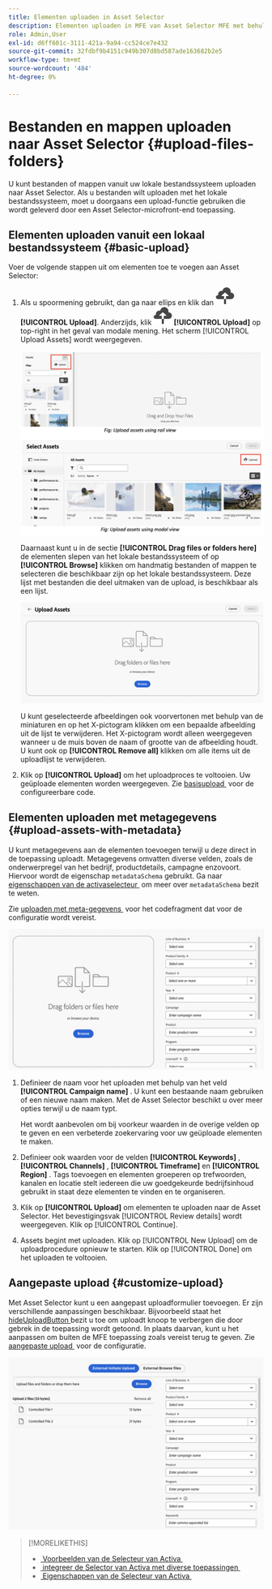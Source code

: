 ```yaml
---
title: Elementen uploaden in Asset Selector
description: Elementen uploaden in MFE van Asset Selector MFE met behulp van uploadfunctie
role: Admin,User
exl-id: d6ff601c-3111-421a-9a94-cc524ce7e432
source-git-commit: 32fdbf9b4151c949b307d8bd587ade163682b2e5
workflow-type: tm+mt
source-wordcount: '484'
ht-degree: 0%

---
```


# Bestanden en mappen uploaden naar Asset Selector {#upload-files-folders}

U kunt bestanden of mappen vanuit uw lokale bestandssysteem uploaden naar Asset Selector. Als u bestanden wilt uploaden met het lokale bestandssysteem, moet u doorgaans een upload-functie gebruiken die wordt geleverd door een Asset Selector-microfront-end toepassing.

## Elementen uploaden vanuit een lokaal bestandssysteem {#basic-upload}

Voer de volgende stappen uit om elementen toe te voegen aan Asset Selector:

1. Als u spoormening gebruikt, dan ga naar ellips en klik dan ![&#x200B; uploadpictogram &#x200B;](assets/upload-icon.svg) **[!UICONTROL Upload]**. Anderzijds, klik ![&#x200B; uploadt pictogram &#x200B;](assets/upload-icon.svg) **[!UICONTROL Upload]** op top-right in het geval van modale mening. Het scherm [!UICONTROL Upload Assets] wordt weergegeven.

   ![&#x200B; upload activa aan de Selecteur van Activa &#x200B;](assets/upload-assets.png)

   Daarnaast kunt u in de sectie **[!UICONTROL Drag files or folders here]** de elementen slepen van het lokale bestandssysteem of op **[!UICONTROL Browse]** klikken om handmatig bestanden of mappen te selecteren die beschikbaar zijn op het lokale bestandssysteem. Deze lijst met bestanden die deel uitmaken van de upload, is beschikbaar als een lijst.

   ![&#x200B; Basis uploadt activa aan de Selecteur van Activa &#x200B;](assets/basic-upload.png)

   U kunt geselecteerde afbeeldingen ook voorvertonen met behulp van de miniaturen en op het X-pictogram klikken om een bepaalde afbeelding uit de lijst te verwijderen. Het X-pictogram wordt alleen weergegeven wanneer u de muis boven de naam of grootte van de afbeelding houdt. U kunt ook op **[!UICONTROL Remove all]** klikken om alle items uit de uploadlijst te verwijderen.

1. Klik op **[!UICONTROL Upload]** om het uploadproces te voltooien. Uw geüploade elementen worden weergegeven. Zie [&#x200B; basisupload &#x200B;](/help/assets/asset-selector-customization.md#basic-upload) voor de configureerbare code.

## Elementen uploaden met metagegevens {#upload-assets-with-metadata}

U kunt metagegevens aan de elementen toevoegen terwijl u deze direct in de toepassing uploadt. Metagegevens omvatten diverse velden, zoals de onderwerpregel van het bedrijf, productdetails, campagne enzovoort. Hiervoor wordt de eigenschap `metadataSchema` gebruikt. Ga naar [&#x200B; eigenschappen van de activaselecteur &#x200B;](/help/assets/asset-selector-properties.md) om meer over `metadataSchema` bezit te weten.

Zie [&#x200B; uploaden met meta-gegevens &#x200B;](/help/assets/asset-selector-customization.md#upload-with-metadata) voor het codefragment dat voor de configuratie wordt vereist.

![&#x200B; upload activa met meta-gegevens &#x200B;](assets/upload-with-metadata.png)

1. Definieer de naam voor het uploaden met behulp van het veld **[!UICONTROL Campaign name]** . U kunt een bestaande naam gebruiken of een nieuwe naam maken. Met de Asset Selector beschikt u over meer opties terwijl u de naam typt.

   Het wordt aanbevolen om bij voorkeur waarden in de overige velden op te geven en een verbeterde zoekervaring voor uw geüploade elementen te maken.

1. Definieer ook waarden voor de velden **[!UICONTROL Keywords]** , **[!UICONTROL Channels]** , **[!UICONTROL Timeframe]** en **[!UICONTROL Region]** . Tags toevoegen en elementen groeperen op trefwoorden, kanalen en locatie stelt iedereen die uw goedgekeurde bedrijfsinhoud gebruikt in staat deze elementen te vinden en te organiseren.

1. Klik op **[!UICONTROL Upload]** om elementen te uploaden naar de Asset Selector. Het bevestigingsvak [!UICONTROL Review details] wordt weergegeven. Klik op [!UICONTROL Continue].

1. Assets begint met uploaden. Klik op [!UICONTROL New Upload] om de uploadprocedure opnieuw te starten. Klik op [!UICONTROL Done] om het uploaden te voltooien.


## Aangepaste upload {#customize-upload}

Met Asset Selector kunt u een aangepast uploadformulier toevoegen. Er zijn verschillende aanpassingen beschikbaar. Bijvoorbeeld staat het [&#x200B; hideUploadButton &#x200B;](/help/assets/asset-selector-properties.md) bezit u toe om uploadt knoop te verbergen die door gebrek in de toepassing wordt getoond. In plaats daarvan, kunt u het aanpassen om buiten de MFE toepassing zoals vereist terug te geven. Zie [&#x200B; aangepaste upload &#x200B;](/help/assets/asset-selector-customization.md#customized-upload) voor de configuratie.

![&#x200B; Aangepaste upload &#x200B;](assets/customized-upload.png)

>[!MORELIKETHIS]
>
>* [&#x200B; Voorbeelden van de Selecteur van Activa &#x200B;](/help/assets/asset-selector-examples.md)
>* [&#x200B; integreer de Selector van Activa met diverse toepassingen &#x200B;](/help/assets/integrate-asset-selector.md)
>* [&#x200B; Eigenschappen van de Selecteur van Activa &#x200B;](/help/assets/asset-selector-properties.md)

